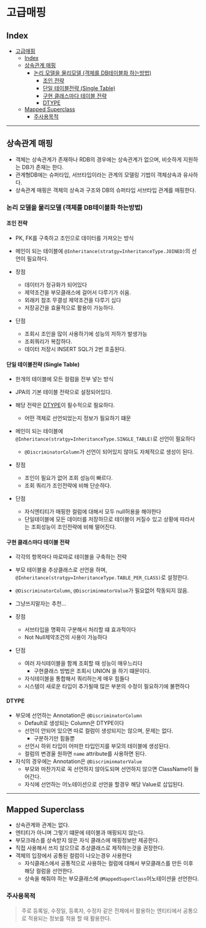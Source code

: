 # 고급매핑

## Index

- [고급매핑](#고급매핑)
  - [Index](#index)
  - [상속관계 매핑](#상속관계-매핑)
    - [논리 모델을 물리모델 (객체를 DB테이블화 하는방법)](#논리-모델을-물리모델-객체를-db테이블화-하는방법)
      - [조인 전략](#조인-전략)
      - [단일 테이블전략 (Single Table)](#단일-테이블전략-single-table)
      - [구현 클래스마다 테이블 전략](#구현-클래스마다-테이블-전략)
      - [DTYPE](#dtype)
  - [Mapped Superclass](#mapped-superclass)
    - [주사용목적](#주사용목적)

---

## 상속관계 매핑

- 객체는 상속관계가 존재하나 RDB의 경우에는 상속관계가 없으며, 비슷하게 지원하는 DB가 존재는 한다.
- 관계형DB에는 슈퍼타입, 서브타입이라는 관계의 모델링 기법이 객체상속과 유사하다.
- 상속관계 매핑은 객체의 상속과 구조와 DB의 슈퍼타입 서브타입 관계를 매핑한다.

### 논리 모델을 물리모델 (객체를 DB테이블화 하는방법)

#### 조인 전략

- PK, FK를 구축하고 조인으로 데이터를 가져오는 방식
- 메인이 되는 테이블에 `@Inheritance(stratgy=InheritanceType.JOINED)`의 선언이 필요하다.

- 장점
  - 데이터가 정규화가 되어있다
  - 제약조건을 부모클래스에 걸어서 다루기가 쉬움.
  - 외래키 참조 무결성 제약조건을 다루기 십다
  - 저장공간을 효율적으로 활용이 가능하다.
- 단점
  - 조회시 조인을 많이 사용하기에 성능의 저하가 발생가능
  - 조회쿼리가 복잡하다.
  - 데이터 저장시 INSERT SQL가 2번 호출된다.

#### 단일 테이블전략 (Single Table)

- 한개의 테이블에 모든 컬럼을 전부 넣는 방식
- JPA의 기본 테이블 전략으로 설정되어있다.
- 해당 전략은 [DTYPE](#dtype)이 필수적으로 필요하다.
  - 어떤 객체로 선언되었는지 정보가 필요하기 떄문
- 메인이 되는 테이블에 `@Inheritance(stratgy=InheritanceType.SINGLE_TABLE)`로 선언이 필요하다

  - `@DiscriminatorColumn`가 선언이 되어있지 않아도 자체적으로 생성이 된다.

- 장점
  - 조인이 필요가 없어 조회 성능이 빠르다.
  - 조회 쿼리가 조인전략에 비해 단순하다.
- 단점
  - 자식엔티티가 매핑한 컬럼에 대해서 모두 null허용을 해야한다
  - 단일테이블에 모든 데이터를 저장하므로 테이블이 커질수 있고 상황에 따라서는 조회성능이 조인전략에 비해 떨어진다.

#### 구현 클래스마다 테이블 전략

- 각각의 항목마다 따로따로 테이블을 구축하는 전략
- 부모 테이블을 추상클래스로 선언을 하며, `@Inheritance(stratgy=InheritanceType.TABLE_PER_CLASS)`로 설정한다.
- `@DiscriminatorColumn`, `@DiscriminmatorValue`가 필요없어 작동되지 않음.
- 그냥쓰지말자는 추천...

- 장점
  - 서브타입을 명확히 구분해서 처리할 떄 효과적이다
  - Not Null제약조건의 사용이 가능하다
- 단점
  - 여러 자식테이블을 함께 조회할 때 성능이 매우느리다
    - 구현클래스 방법은 조회시 UNION 을 하기 떄문이다.
  - 자식테이블을 통합해서 쿼리하는게 매우 힘들다
  - 시스템이 새로운 타입이 추가될때 많은 부분의 수정이 필요하기에 불편하다

#### DTYPE

- 부모에 선언하는 Annotation은 `@DiscriminatorColumn`
  - Default로 생성되는 Column은 DTYPE이다
  - 선언이 안되어 있으면 따로 컬럼이 생성되지는 않으며, 문제는 없다.
    - 구분하기만 힘들뿐
  - 선언시 하위 타입이 어떠한 타입인지를 부모의 테이블에 생성된다.
  - 컬럼의 변경울 원하면 `name` attribute를 사용하면 된다.
- 자식의 경우에는 Annotation은 `@DiscriminmatorValue`
  - 부모와 마찬가지로 꼭 선언하지 않아도되며 선언하지 않으면 ClassName이 들어간다.
  - 자식에 선언하는 어노테이션으로 선언을 할경우 해당 Value로 삽입된다.

---

## Mapped Superclass

- 상속관계와 관계는 없다.
- 엔티티가 아니며 그렇기 떄문에 테이블과 매핑되지 않는다.
- 부모크래스를 상속받지 않은 자식 클래스에 매핑정보만 제공한다.
- 직접 사용해서 쓰지 않으므로 추상클래스로 제작하는것을 권장한다.
- 객체의 입장에서 공통된 컬럼이 나오는경우 사용한다
  - 자식클래스에서 공통적으로 사용하는 컬럼에 대해서 부모클래스를 만든 이후 해당 컬럼을 선언한다.
  - 상속을 해줘야 하는 부모클래스에 `@MappedSuperClass`어노테이션을 선언한다.

### 주사용목적

> 주로 등록일, 수정일, 등록자, 수정자 같은 전체에서 활용하는 엔티티에서 공통으로 적용되는 정보를 적용 할 때 활용한다.
